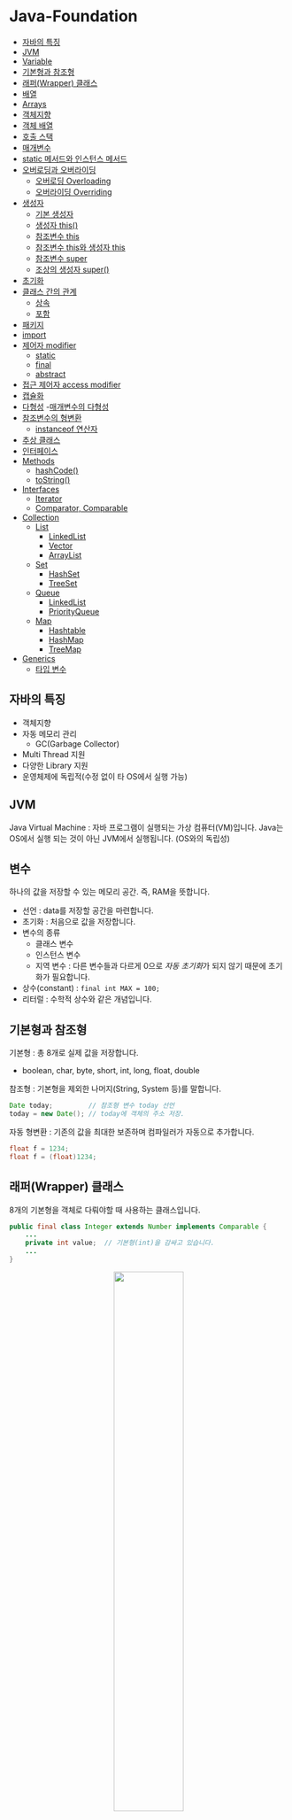 # Java-Foundation
- [자바의 특징](#자바의-특징)
- [JVM](#jvm)
- [Variable](#variable)
- [기본형과 참조형](#기본형과-참조형)
- [래퍼(Wrapper) 클래스](#래퍼wrpper-클래스)
- [배열](#배열)
- [Arrays](#arrays)
- [객체지향](#객체지향)
- [객체 배열](#객체-배열)
- [호출 스택](#호출-스택)
- [매개변수](#매개변수)
- [static 메서드와 인스턴스 메서드](#static-메서드와-인스턴스-메서드)
- [오버로딩과 오버라이딩](#오버로딩과-오버라이딩)
    - [오버로딩 Overloading](#오버로딩-overloading)
    - [오버라이딩 Overriding](#오버라이딩-overriding)
- [생성자](#생성자)
    - [기본 생성자](#기본-생성자)
    - [생성자 this()](#생성자-this)
    - [참조변수 this](#참조변수-this)
    - [참조변수 this와 생성자 this](#참조변수-this와-생성자-this)
    - [참조변수 super](#참조변수-super)
    - [조상의 생성자 super()](#조상의-생성자-super)
- [초기화](#초기화)
- [클래스 간의 관계](#클래스-간의-관계)
    - [상속](#상속)
    - [포함](#포함)
- [패키지](#패키지)
- [import](#import)
- [제어자 modifier](#제어자-modifier)
    - [static](#static)
    - [final](#final)
    - [abstract](#abstract)
- [접근 제어자 access modifier](#접근-제어자-access-modifier)
- [캡슐화](#캡슐화)
- [다형성](#다형성)
    -[매개변수의 다형성](#매개변수의-다형성)
- [참조변수의 형변환](#참조변수의-형변환)
    - [instanceof 연산자](#instanceof-연산자)
- [추상 클래스](#추상-클래스)
- [인터페이스](#인터페이스)
- [Methods](#methods)
    - [hashCode()](#hashcode)
    - [toString()](#tostring)
- [Interfaces](#interfaces)
    - [Iterator](#iterator)
    - [Comparator, Comparable](#comparator-comparable)
- [Collection](#collection)
    - [List](#list)
        - [LinkedList](#linkedlist)
        - [Vector](#vector)
        - [ArrayList](#arraylist)
    - [Set](#set)
        - [HashSet](#hashset)
        - [TreeSet](#treeset)
    - [Queue](#queue)
        - [LinkedList](#linkedlist)
        - [PriorityQueue](#priorityqueue)
    - [Map](#map)
        - [Hashtable](#hashtable)
        - [HashMap](#hashmap)
        - [TreeMap](#treemap)
- [Generics](#generics)
    - [타입 변수](#타입-변수)
## 자바의 특징
- 객체지향
- 자동 메모리 관리
    - GC(Garbage Collector)
- Multi Thread 지원
- 다양한 Library 지원
- 운영체제에 독립적(수정 없이 타 OS에서 실행 가능)

## JVM
Java Virtual Machine : 자바 프로그램이 실행되는 가상 컴퓨터(VM)입니다. Java는 OS에서 실행 되는 것이 아닌 JVM에서 실행됩니다. (OS와의 독립성)

## 변수
하나의 값을 저장할 수 있는 메모리 공간. 즉, RAM을 뜻합니다.
- 선언 : data를 저장할 공간을 마련합니다.
- 초기화 : 처음으로 값을 저장합니다.
- 변수의 종류
    - 클래스 변수
    - 인스턴스 변수
    - 지역 변수 : 다른 변수들과 다르게 0으로 *자동 초기화*가 되지 않기 때문에 초기화가 필요합니다.
- 상수(constant) : `final int MAX = 100;`
- 리터럴 : 수학적 상수와 같은 개념입니다.

## 기본형과 참조형
기본형 : 총 8개로 실제 값을 저장합니다.
- boolean, char, byte, short, int, long, float, double <br />

참조형 : 기본형을 제외한 나머지(String, System 등)를 말합니다.
```java
Date today;         // 참조형 변수 today 선언
today = new Date(); // today에 객체의 주소 저장.
```
자동 형변환 : 기존의 값을 최대한 보존하며 컴파일러가 자동으로 추가합니다.
```java
float f = 1234;
float f = (float)1234;
```

## 래퍼(Wrapper) 클래스
8개의 기본형을 객체로 다뤄야할 때 사용하는 클래스입니다.
```java
public final class Integer extends Number implements Comparable {
    ...
    private int value;  // 기본형(int)을 감싸고 있습니다.
    ...
}
```
<p align="center"><img src="images/wrapper.png" width="50%"></p>


## 배열
- 장점
    - 구조가 간단하고 데이터 접근 시간이 짧습니다.
- 단점
    - 크기를 변경할 수 없습니다.
        - ***변경을 위해선, 새로운 배열을 생성 후 데이터를 복사해야 합니다.***
        - 배열 복사 순서
        1. 더 큰 배열 생성
        2. 기존 내용 복사
        3. 참조 변경
    - 크기 변경을 피하기 위해 충분히 큰 배열을 생성하면 되지만 **메모리가 낭비됩니다.**
    - 비순차적 데이터의 추가/삭제가 오래걸립니다.
- 
    ```java
    public class Main {
        public static void main(String[] args) {
            int[] score;                        // 배열 score선언(참조 변수)
            score = new int[5];                 // 배열의 생성(int저장공간 x 5) 
            System.out.println(score.length);   // 배열의 길이

            // char배열인 경우만 아래 방법으로 요소 출력 가능.
            char[] cArr = {'a', 'b', 'c'};
            System.out.print(cArr);

            // 요소들을 String으로 치환 후 [a, b, c]로 출력된다.
            System.out.println(Arrays.toString(cArr));  
        }
    }
    ```

## Arrays
Arrays는 하나의 클래스입니다. <hr />
배열의 비교와 출력 - toString(), equals()
- deepToString : toString()의 2차원 버전
```java
int [][] arr2D = {{11, 12}, {21, 22}};

// [[11, 12], [21, 22]]
System.out.println(Arrays.deepToString(arr2D)); 
```
- deepEquals : equals()의 2차원 버전
```java
String[] str2D = new String[][]{{"aaa", "bbb"}, {"aaa", "bbb"}};
String[] str2D2 = new String[][]{{"aaa", "bbb"}, {"aaa", "bbb"}};

System.out.println(Arrays.equals(str2D, str2D2));       // false
System.out.println(Arrays.deepEquals(str2D, str2D2));       // true
```
- copyOf(), copyOfRange()
```java
int[] arr = {0, 1, 2, 3, 4};
int[] arr2 = Arrays.copyOf(arr, arr.length);    // arr2 = [0, 1, 2, 3, 4]
int[] arr3 = Arrays.copyOf(arr, 7);             // arr3 = [0, 1, 2, 3, 4, 0, 0]
int[] arr4 = Arrays.copyOfRange(arr, 2, 4);     // arr4 = [2, 3]
```
- sort()
```java
int[] arr = {3, 2, 0, 1, 4};
Arrays.sort(arr);
System.out.println(Arrays.toString(arr));       // [0, 1, 2, 3, 4]
```

## 객체지향
절차지향 소프트웨어가 빠른 변화를 쫓아가지 못하여 `코드 재사용성 향상, 유지보수 용이, 중복 코드 제거` 등을 목적으로 등장합니다.
- 분석과 관찰을 통해 실제 세계(HW)를 SW로 만들어 컴퓨터로 실행시킵니다.

### 객체지향의 4가지 특성 (캡상추다)
- 캡슐화
- 상속
- 추상화
- 다형성

### 클래스, 객체, 인스턴스
- 클래스 - (설계도)
    - 객체를 정의해 놓은 것으로 객체를 생성하는데 사용됩니다.
- 객체 - (제품)
    - 모든 인스턴스를 대표하는 일반적 용어입니다.
    - 실제로 존재하는 것으로 사물 또는 개념입니다.
    - 기능(메서드)과 속성(변수)에 따라 다르게 사용됩니다.
        ```java
        // 속성(변수)
        String color;
        boolean power;
        int channel;

        // 기능(메서드)
        void power()        { power = !power;}
        void channelUp()    { channel++;}
        void channelDown()  { channel--;}
        ```
- 인스턴스
    - 특정 클래스로부터 생성된 객체로 객체와 거의 같은 개념이라 생각해도 무방합니다.

### 객체의 생성과 사용
- 생성
    ```java
    클래스명 변수명;
    변수명 = new 클래스명();

    Tv t;               // Tv클래스 타입의 참조변수 t 선언.
    t = new Tv();       // Tv인스턴스 생성 후, 생성된 Tv인스턴스 주소를 t에 저장. 
                        // 대입 연산자를 통해 참조변수와 객체를 연결합니다.

    // 합친 표현
    Tv t = new Tv();
    ```
- 사용
    ```java
    t.channel = 7;      // Tv인스턴스의 멤버변수 channel의 값을 7로
    t.channelDown();    // 메서드 호출
    ```
- GC, Garbage Collector <br />
Mark, Sweep, Impact 과정을 통해 동적할당 메모리 중, 필요 없는 영역을 해제합니다.

### 클래스의 정의
클래스 == 설계도 || 데이터 + 함수 || 사용자 정의 타입

- 비 객체지향적 클래스
    ```java
    int hour = 12;
    int minute = 34;
    int second = 56;
    ```
- 객체지향적 클래스
    ```java
    class Time {
        int hour;
        int minute;
        int second;
    }

    Time t = new Time();
    t.hour = 12;
    t.minute = 34;
    t.second = 56;
    ```

- 선언위치에 따른 변수의 종류
    ```java
    // 클래스 영역
    class Variables
    {
        int iv;             // 인스턴스 변수 - 개별 속성
        static int cv;      // 클래스 변수(static변수, 공유변수) - 공통 속성
        
        // 메서드 영역
        void method()
        {
            int lv = 0;     // 지역변수
        }
    }
    ```
- 클래스 변수와 인스턴스 변수
    ```java
    public class Main {
        public static void main(String[] args) {
            // (비 권장)Card의 Class variable 사용 
            Card c1 = new Card();
            c1.width = 23;

            // (권장)Card의 Class variable 사용 
            Card.width = 23;

            // Instance variable 사용
            Card c2 = new Card();
            c2.number = 2;

        }

    }
    class Card {
        // Instance variable
        String kind;
        int number;

        // Class variable
        static int width = 100;
        static int height = 250;
    }
    ```
### 메서드
중복 제거를 목적으로 문장들을 묶습니다. 객체지향에서 **클래스 안의 함수**를 지칭합니다.
- 메서드의 장점
    - 코드 중복 감소
    - 관리 수월
    - 재사용 가능
    - 이해 : 간단 명료

## 객체 배열
객체 배열은 참조변수 배열을 의미합니다. 특정 객체들에 대한 참조 변수를 배열로써 정의합니다.<br />
`Tv tv1, tv2, tv3;`를 배열로 하면 `Tv[] tvArr = new Tv[3];`
```java
tvArr[0] = new Tv();
tvArr[1] = new Tv();
tvArr[2] = new Tv();

// 위와 같은 초기화를 한 번에 하면
Tv[] tvArr = { new Tv(), new Tv(), new Tv() };
```

## 호출 스택
메서드 수행에 필요한 메모리가 제공되는 공간입니다.
<p align="center"><img src="images/cs.png" width="60%"></p>
<p align="center"><img src="images/cs2.png" width="60%"></p>

## 매개변수
- 기본형 매개변수 : 변수의 값을 읽기만 할 수 있습니다.(Read Only)
- 참조형 매개변수 : 변수의 값을 읽고 변경할 수 있습니다.(Read & Write)
    - 같은 클래스에 있거나 static method라면 참조 변수를 생략할 수 있습니다.
    - static method는 객체 생성없이 호출 가능합니다.

## static 메서드와 인스턴스
static이 붙고 안 붙고로 구분해도 좋습니다.
```java
class MyMath2 {
    long a, b;          // 인스턴스 변수

    long add() {        // 인스턴스 메서드
        return a + b;
    }

    static long add(long a, long b) {   // 클래스 메서드 (static메서드)
        return a + b;
    }
}
```
- 인스턴스 메서드
    - 인스턴스 생성 후, '참조변수.메서드이름()'으로 호출합니다.
    - 인스턴스 멤버(iv-instance value, im-instance method)와 관련된 작업을 하는 메서드입니다.
    - 메서드 내에서 **인스턴스 변수(iv) 사용 가능**합니다.

- static 메서드(클래스 메서드)
    - 객체생성없이 '클래스이름.메서드이름()'으로 호출합니다.
    - 인스턴스 멤버(iv, im)와 관련없는 작업을 하는 메서드입니다.
    - 메서드 내에서 **인스턴스 변수(iv) 사용 불가**합니다.
### 즉, iv를 사용하지 않을 때 static을 사용합니다.

<br />

- 메서드 간의 호출과 참조
    - static 메서드는 인스턴스 메서드를 호출할 수 없습니다. im은 iv를 필요로 하여 객체가 생성돼야 하기 때문입니다.
        ```java
        class TestClass {
            void instanceMethod() {}
            static void staticMethod() {}

            void instanceMethod2() {        // 인스턴스 메서드
                instanceMethod();           // 다른 im 호출 가능
                staticMethod();             // static method 호출 가능.
            }

            static void staticMethod2() {   // static method
                instanceMethod();           // Error!! im 호출 불가능
                staticMethod();             // static method 호출 가능.
            }
        }

        statc method는 static method를 호출할 수 있지만, iv사용이나 im호출은 객체(iv의 묶음)가 없을 수 있기 때문에 불가능 합니다.
        ```

## 오버로딩과 오버라이딩
### 오버로딩 Overloading
한 클래스 안에 같은 이름의 메서드를 여러 개 정의합니다.
```java
void println()
void println(boolean x)
void println(char x)
void println(char[] x)
void println(double x)
void println(float x)
void println(int x)
void println(long x)
void println(Object x)
void println(String x)
```
- 오버로딩 조건 3가지
1. 메서드 이름이 같습니다.
2. 매개변수의 개수 또는 타입이 다릅니다.
3. 반환 타입은 영향이 없습니다.
    - Ambiguous
        ```java
        long add(int a, long b) {
            return a + b;
        }

        long add(long a, int b) {
            return a - b;
        }
        ```
### 오버라이딩 Overriding
상속받은 조상의 메서드를 자신에 맞게 변형합니다. 메서드 오버라이딩이라 할 수 있으며 글자 그대로 *덮어쓰는 것*입니다.
```java
class Point {           // 2차원
    int x;
    int y;

    String getLocation() {
        return "x : " + x + ", y : " + y;
    }
}

class Point3D extends Point {
    int z;

    // 선언부는 변경 불가하며 내용만을 변경합니다.
    // 조상의 getLocation을 오버라이딩
    String getLocation() {
        return "x : " + x + ", y : " + y + ", z : " + z;
    }
}

public class OverrideTest {
    public static void main(String[] args) {
        MyPoint3D p = new MyPoint3D();
        p.x = 3;
        p.y = 5;
        p.z = 7;
        System.out.println(p.getLocation());
        // x : 3, y : 5, z : 7
    }
}
```
- 오버라이딩 조건 3가지
1. 선언부가 조상 클래스의 메서드와 일치해야 합니다.
2. 접근 제어자를 조상 클래스의 메서드보다 좁은 범위로 변경할 수 없습니다.
3. 예외는 조상 클래스의 메서드보다 많이 선언할 수 없습니다.

### 오버로딩 vs 오버라이딩
- 오버로딩은 기존에 없는 새로운 메서드(이름이 같은)를 정의하는 것입니다.(new)
    - 상속과 관계가 없습니다.
- 오버라이딩은 상속받은 메서드의 내용을 변경하는 것입니다.(change, modify)
    ```java
    class Parent {
        void parentMethod() {}
    }

    class Child extends Parent {
        void parentMethod() {}          // 오버라이딩 : 조상의 메서드를 자손에서 변경
        void parentMethod(int i) {}     // 오버로딩 : 이름이 같은 메서드를 매개변수만 변경하여 정의
        void childMethod() {}           // 메서드 정의
        void childMethod() {int i} {}   // 오버로딩 : 이름만 같은 메서드를 생성
        void childMethod() {}           // Error!! : 중복정의 
    }
    ```

## 생성자 
Constructor, 인스턴스가 생성될 때마다 호출되는 **인스턴스 초기화 메서드**로 초기화를 편리하게 합니다.
- 이름이 클래스 이름과 같아야 합니다.
- 리턴값이 없습니다.(void❌)
- 모든 클래스는 반드시 생성자를 가져야 합니다. 

### 기본 생성자 
Default constructor, 매개변수가 없는 생성자를 의미하며 선언되지 않을 경우, 컴파일러가 자동으로 추가합니다. **단, 하나도 없을 때만 자동 추가되며 항상 만들어 주는 것이 좋습니다.**

```java
클래스이름() {} // 기본 생성자
Point() {}      // Point클래스의 기본 생성자
-------------------------------------------
class Data_1 {
    int value;
}

class Data_2 {
    int value;
    // Error 해결 방안 1 : Data_2() {}
    Data_2(int x) { // 매개변수가 있는 생성자
        value = x;
    }
}

class main {
    public static void main(String[] args) {
        Data_1 d1 = new Data_1();
        Data_2 d2 = new Data_2();   // Compile error
    // Error 해결 방안 2 : Data_2 d2 = new Data_2(3); 매개변수 사용.
    }
}
-------------------------------------------
class car {
    String color;
    String gearType;
    int door;

    car() {}                            // 기본 생성자
    car(String c, String g, int d) {    // 매개변수가 있는 생성자
        color = c;
        gearType = g;
        door = d;
    }
}
1. 매개변수가 있는 생성자가 있을 경우
Car c = new Car("white", "auto", 4);

2. 없을 경우
Car c = new Car();
c.color = "white";
c.gearType = "auto";
c.door = 4;
```
### 생성자 this()
- 생성자에서 다른 생성자를 호출할 때 사용합니다.
- 다른 생성자 호출시 **첫 줄에서만 사용**합니다.
```java
class Car2{
    String color;
    String gearType;
    int door;

    // 1번 생성자
    Car2() {
        this("white", "auto", 4);
    }

    // 2번 생성자
    Car2(String color) {
        this(color "auto", 4);
    }

    // 3번 생성자
    Car2(String color, String gearType, int door) {
        this.color = color;
        this.gearType = gearType;
        this.door = door;
    }

    // 1번과 2번이 3번을 호출합니다.
}

```
### 참조변수 this
- 인스턴스 자신을 가리키는 참조변수입니다.
- 인스턴스 메서드(생성자 포함)에서 사용가능합니다.
- 지역변수(lv)와 인스턴스 변수(iv)를 구별할 때 사용합니다.
    ```java
    Car(String color, String gearType, int door) {
        // this.color = iv, color = lv
        this.color = color;
        this.gearType = gearType;
        this.door = door;
        // 동일 클래스 내에서 this는 생략 가능하지만, lv(매개변수)와 이름이 같을 때는 생략 불가능 합니다.
    }
    ```
### 참조변수 this와 생성자 this()
- this : **참조 변수**. 인스턴스 자신을 가리키는 참조변수로 인스턴스의 주소가 저장되어 있으며 모든 인스턴스메서드에 지역변수로, 숨겨진 채로 존재합니다.
- this(), this(매개변수) : **생성자**. 같은 클래스의 다른 생성자를 호출할 때 사용합니다.

위 두 가지는 완전히 다른 것입니다.
```java
class MyMath2 {
    long a, b;              // this가 생략된 형태로 원래 this.a, this.b

    MyMath2(int a, int b) { // 생성자
        this.a = a;
        this.b = b;         // this 생략 불가.
    }

    long add() {
        return a + b;       // return this.a + this
    }
}
```

### 참조변수 Super
- 객체 자신을 가리키는 참조변수로 this와 비슷합니다. 
- 인스턴스 메서드(생성자)내에서만 존재하여 static메서드 내에서 사용 불가합니다.
- this가 lv와 iv 구별에 사용된다면, **super는 조상 멤버를 자신의 멤버와 구별할 때 사용합니다.**
    ```java
    class Ex7_2 {
        public static void main(String args[]) {
            Child c = new Child();
            c.method();

            Child2 c2 = new Child2();
            c2.method();
        }
    }

    class Parent { int x = 10;}     // super.x
    class Child extends Parent {
        int x = 20;
        void method() {
            System.out.println("x = " + x);             // 20, 가까운 x
            System.out.println("this.x = " + this.x);   // 20
            System.out.println("super.x = " + super.x); // 10
        }
    }

    class Parent2 { int x = 10;}    // super.x와 this.x 둘 다 가능
    class Child2 extends Parent2 {
        void method() {
            System.out.println("x = " + x);             // 10
            System.out.println("this.x = " + this.x);   // 10
            System.out.println("super.x = " + super.x); // 10
        }
    }
    ```
### 조상의 생성자 super()
- 조상의 생성자를 호출할 때 사용합니다.
- 조상의 멤버는 조상의 생성자를 호출해서 초기화합니다.
    ```java
    class Point {
        int x, y;

        Point(int x, int y) {
            this.x = x;
            this.y = y;
        }
    }

    Point3D(int x, int y, int z) {
        super(x,y);     // 조상클래스의 생성자 Point(int x, int y)를 호출
        this.z = z;     // 자신의 멤버를 초기화
    }
    // 자손클래스가 초기화할 수 있지만, 올바른 방법은 아닙니다.
    ```
- 생성자의 첫 줄에는 **반드시** 생성자를 호출합니다. 그렇지 않으면 컴파일러가 생성자의 첫 줄에 super();를 삽입합니다. 아래는 삽입을 하지 않은 예입니다.
    ```java
    class Point {
        int x;
        int y;

        Point() {
            this(0, 0);
        }

        Point(int x, int y) {
            this.x = x;     
            this.y = y;
        }
    }
    // 컴파일러가 자동으로 super(); 생성. 
    class Point extends Object {    // 조상의 기본 생성자 상속?
        int x;
        int y;

        Point() {
            this(0, 0);
        }

        Point(int x, int y) {
            super();        // Object 생성
            this.x = x;
            this.y = y;
        }
    }
    // 즉, 첫 줄에 다른 생성자를 호출해야 예상치 못한 변화가 없습니다.
    // 기본 생성자 작성은 필수❗
    ```

## 초기화
- 지역변수(lv)는 수동으로 초기화 해야합니다.
- 멤버변수(ic, cv)는 자동으로 초기화 됩니다.
    ```java
    class InitTest {
        int x;              // iv      
        int y = x;          // iv

        void method1() {
            int i;          // lv
            int j = i;      // Error!! lv를 초기화하지 않고 사용했음.
        }
    }
    ```
### 멤버변수(iv, cv)의 초기화
1. 명시적 초기화(=)
    ```java
    class Car {
        int door = 4;               // 기본형 변수의 초기화
        Engine e = new Engine();    // 참조형 변수의 초기화
    }
    // 참조형 변수는 null, 객체주소를 가집니다.
    ```
2. 초기화 블럭
- 인스턴스(iv) 초기화 블럭 : {}
- 클래스(cv) 초기화 블럭 : static {}
    ```java
    class StaticBlockTest {
        static int[] arr = new int[10]; // 명시적 초기화

        static {
            for(int i = 0 ; i < arr.length; i++)
                arr[i] = (int)(Math.random()*10) + 1;
        }
    }
    ```
3. 생성자(iv 초기화)
    ```java
    Car(String color, String gearType, int door) {
        this.color = color;
        this.gearType = gearType;
        this.door = door;
    }
    ```
### 초기화 시점
- 클래스 변수 : 클래스가 처음 메모리에 올라 갈 때 한 번.
- 인스턴스 변수 : 인스턴스가 생성될 때 마다(객체를 만들 때 마다)

## 클래스 간의 관계
### 상속
- 기존의 클래스로 새로운 클래스를 작성하는 것입니다.(코드의 재사용)
- 두 클래스를 부모, 자식 관계로 맺어주는 것입니다.
- **부모클래스 ← 자식클래스**, 상속 표현으로 부모를 가리킵니다.
    ```java
    class 자식클래스 extends 부모클래스 {}
    ```
- 자손은 조상의 모든 멤버를 상속받습니다.**(생성자, 초기화블럭 제외)**
- 자손의 멤버 개수는 조상보다 적을 수 없습니다.**(그 이상)**
    <p align="center"><img src="images/inheritance.png" width="100%"></p>
- 자손의 변경은 조상에 영향을 미치지 않습니다.
    <p align="center"><img src="images/inheritance2.png" width="100%"></p>
- **extends**인 이유 : Parent를 확장하여 Child를 생성한다는 의미입니다.

### 포함
클래스의 멤버로 참조변수를 선언하는 것입니다.
```java
class Circle {
    int x;      // 원점의 x좌표
    int y;      // 원점의 y좌표
    int r;      // Radius
}
// 위 코드를 포함 관계로 하면
class Point {
    int x;
    int y;
}

class Circle {
    Point c = new Point();
    int r;      // Radius
}
```
### 클래스 간의 관계 결정
- 상속관계 : ~은 ~이다. **(is-a)**
- 포함관계 : ~은 ~을 가지고 있다. **(has-a)**
    - **원**은 **점**을 가지고 있다.

```java
class Inheritance {
    int x;
}
class Child extends Inheritance {
    int r;
}

class Composite {
    int x;
}
class CompositeTest {
    Composite c = new Composite();
    int r;
}

public class Main {
    public static void main(String[] args) {
        // Inheritance Test
        Child a = new Child();
        System.out.println(a.x);
        System.out.println(a.r);
        
        // Composite Test
        CompositeTest b = new CompositeTest();
        System.out.println(b.c.x);
        System.out.println(b.r);
    }
}
```
## 패키지
- 서로 관련된 클래스들의 묶음입니다.
- 클래스는 클래스 파일(*.class), 패키지는 폴더, 하위 패키지는 하위 폴더입니다.
- 클래스의 실제 이름(full name)은 패키지를 포함합니다.(String의 실제 이름 : java.lang.String)
- rt.jar는 클래스들을 압축한 파일(JDK설치경로\jre\lib에 위치), rt = runtime, jar = 클래스 파일 묶음(압축).
    - ***java9부터 rt.jar이 제외되고 module개념이 도입됩니다.***

### 패키지 선언
- 소스파일의 첫 번째 문장으로 단 한번 선언합니다.
- 같은 소스파일의 클래스들은 모두 같은 패키지에 속하게 됩니다.
- 패키지 선언이 없으면 이름없는 패키지에(default package) 속하게 됩니다.
    ```java
    package com.code.book;

    public class PackageTest {
        public static void main(String[] args) {
            System.out.println("Hello, World");
        }
    }
    ```
    - bin폴더 - 컴파일된 클래스 파일(*.class)이 있는 곳
        - CLI로 실행 시 bin 폴더까지 이동해야 하는데, 이러한 사항을 개선하기 위해 **classpath**가 존재합니다.
    - src폴더 - 소스 파일(*.java)이 있는 곳

## import
- 클래스를 사용할 때 패키지 이름을 생략할 수 있습니다.
    ```java
    class ImportTest {
        java.util.Date today = new java.util.Date();
    }
    ```
    ```java
    import java.util.Date;
    class ImportTest {
        Date today = new Date();
    }
    // 이클립스 기준 import 단축키 : ctrl + shift + o
    ```
 - java.lang패키지의 클래스는 import하지 안혹도 사용할 수 있습니다.
    - String, Object, System, Thread... `import java.lang.*;` - 생략 가능.
- 선언 방법
    ```java
    package com.code.book;

    // package와 class 사이에 위치합니다.
    import 패키지명.클래스명;
    import 패키지명.*;

    public class PackageTest{
        public static void main(String[] args) {

        }
    }
    ```
    ```java
    import java.util.*;
    import java.text.*;
    를
    import java.*; 로는 불가능합니다.
    위 문장은 java폴더의 모든 클래스를 의미하며 패키지는 포함할 수 없습니다.
    ```
    ```java
    import java.sql.*;      // java.sql.Date
    import java.util.*;     // java.util.Date
    // 이름이 같은 클래스가 속한 두 패키지를 import할 때는 클래스 앞에 패키지명을 붙여야 합니다.
        java.util.Date today - new java.util.Date();    
    ```
### static import
- static멤버를 사용할 때 클래스 이름을 생략할 수 있게 해줍니다.
    ```java
    import static java.lang.Integer.*;  // Integer클래스의 모든 static 메서드
    import static java.lang.Math.random;// import 시 괄호 없이. 사용 시 Math.random().
    import static java.lang.System.out; // System.out을 out만으로 참조가능.

    System.out.println(Math.random());
    out.println(random());
    ```
## 제어자 modifier
클래스와 클래스의 멤버(멤버 변수, 메서드)에 부가적인 의미를 부여합니다(#형용사). ***순서는 상관 없지만 보통 접근제어자를 가장 앞에 사용합니다.***
- 접근 제어자 : public, protected, (default), private
    - 한 가지만 사용 가능하며 default는 안 붙이는 것을 의미합니다.
- 기타 : static, final, abstract, native, ransient, synchronized, volatile, strictfp

### static
"클래스의", "공통적인" 의미로 **멤버변수**와 **메서드** 대상으로 사용됩니다.
- 멤버변수
    - 모든 인스턴스에 공통적으로 사용되는 클래스 변수가 됩니다.
    - 클래스 변수는 인스턴스를 생성하지 않고도 사용 가능합니다.
    - 클래스가 메모리에 로드될 때 생성됩니다.
- 메서드
    - 인스턴스를 생성하지 않고도 호출이 가능한 static 메서드가 됩니다.
    - static메서드 내에서는 인스턴스멤버들을 직접 사용할 수 없습니다.
        ```java
        class StaticTest {
            // 간단(명시적) 초기화
            static int width = 200;     // 클래스 변수(static 변수)
            static int height = 120;    // 클래스 변수(static 변수)

            static {                    // 클래스 초기화 블럭
                // static변수의 복잡한 초기화 수행
            }

            static int max(int a, int b) {  // 클래스 메서드(static 메서드) - iv 사용 불가, instance 메서드 사용 불가.
                return a > b ? a : b;
            }
        }

        ```
### final
"마지막의", "변경될 수 없는" 의미로 클래스, 메서드, 멤버변수, 지역변수 대상으로 사용됩니다.
- 클래스 
    - 변경될 수 없는 클래스, 확장될 수 없는 클래스가 됩니다.
    - 즉, final로 지정된 클래스는 다른 클래스의 조상이 될 수 없습니다.
- 메서드
    - 변경될 수 없는 메서드, final로 지정된 메서드는 오버라이딩을 통해 재정의될 수 없습니다.
- 멤버변수, 지역변수
    - 변수 앞에 final이 붙으면, 값을 변경할 수 없는 상수가 됩니다.

### abstract
"추상의", "미완성의" 라는 의미로 클래스와 메서드를 대상으로 사용되며 객체, 인스턴스 생성 불가능합니다. **상속 받은 후 완전한 클래스를 만든 후에 객체 생성 가능합니다.**
- 클래스
    - 클래스 내에 추상 메서드가 선언되어 있음을 의미합니다. 
- 메서드
    - 선언부만 작성하고 구현부는 작성하지 않은 추상 메서드임을 알립니다.
    ```java
    abstract class AbstractTest{    // 추상 클래스(추상 메서드를 포함)
        abstract void move();       // 추상 메서드(구현부가 없는 메서드)
    }
    ```
- [추상 클래스](#추상-클래스)
## 접근 제어자 access modifier
- private : 같은 클래스 내에서만 접근 가능합니다.
- (default) : (없음)같은 패키지 내에서만 접근이 가능합니다.
- protected : 같은 패키지 내에서 + 다른 패키지의 자손 클래스에서 접근 가능합니다.
- public : 접근 제한이 전혀 없습니다.
<p align="center"><img src="images/cs2.png" width="60%"></p>

## 캡슐화
접근 제어자를 이용하여 외부로부터 데이터를 보호하며 데이터를 감춥니다.
```java
class Time {
    private int hour;
    private int minute;
    private int second;
    
    public void setHour(int hour) {
        if(hour < 0 || hour > 23) return;

        this.hour = hour;
    }
    public int getHour() { return hour; };
}

public class TimeTest {
    public static void main(String[] args) {
        Time t = new Time();
        t.setHour(21);      // 바뀜.
        t.setHour(100);     // 안 바뀜.
    }
}
```

## 다형성
- Polymorphism으로 여러 가지 형태를 가질 수 있는 능력입니다.
- **조상 타입 참조 변수로 자손 타입 객체를 다루는 것입니다.**
    ```java
    class Tv {
        boolean power;      // 전원상태(on/off)
        int channel;        // 채널

        void power()        { power = !power;}
        void channerUp()    { ++channel;}
        void channelDown()  { --channel;}
    }

    class SmartTv extends Tv {
        String text;
        void caption()  {}
    }

    // 여기서 하위 코드가 가능.
    Tv t = new SmartTv();   // 타입 불일치 OK    
    ```
- 객체와 참조변수의 타입이 일치할 때와 일치하지 않을 때의 차이
    ```java
    SmartTv s = new SmartTv();  // 그대로 사용 가능
    Tv      t = new SmartTv();  // 일부만 사용 가능

    // But

    Tv      t = new SmartTv();  // 허용
    SmartTv s = new Tv();       // Error!! 자손 타입의 참조변수로 조상 타입의 객체를 가리킬 수 없습니다. - 없는 것을 호출하는 논리.
    ```
1. 참조변수의 타입은 보통 인스턴스의 타입과 일치할 수 있지만, 다형성 개념을 도입하면 그렇지 않을 수 있습니다.
2. 참조변수가 조상타입일 때와 자손타입일 때의 차이는 사용할 수 있는 멤버의 개수입니다.
3. 자손타입의 참조변수로 조상타입의 객체를 가리킬 순 없습니다.

### 매개변수의 다형성
- 참조형 매개변수는 메서드 호출 시, **자신과 같은 타입 또는 자손타입의 인스턴스를 넘겨줄 수 있습니다.**
- 장점
1. 다형적 매개변수
2. 하나의 배열로 여러 종류 객체 다루기
    ```java
    // 부모
    class Product {
        int price;
        int bonusPoint;
    }

    // 자손
    class Tv extends Product {}
    class Computer extends Product {}
    class Audio extends Product {}

    class Buyer {   // 물건 사는 사람
        int money = 1000;
        int bonusPoint = 0;

        // 오버로딩
        void buy(Tv t) {
            money -= t.price;
            bonusPoint += t.bonusPoint;
        }
        void buy(Computer c) {
            money -= c.price;
            bonusPoint += c.bonusPoint;
        }
        -----------------------------------
        // 다형성, 조상을 상속하면 오버로딩과 같은 코딩을 하지 않아도, 여러 타입의 사용이 가능합니다.
        void buy(Product p) {
            money -= p.price;
            bonusPoint += p.bonusPoint;
        }

    }

    ```
### 여러 종류의 객체를 배열로 다루기
- 조상타입의 배열에 자손들의 객체를 담을 수 있습니다.
    ```java
    Product p1 = new tv();
    Product p2 = new Computer();
    Product p3 = new Audio();
    ----------------------------
    // 위 코드를 다형성으로 배열에 담기
    Product p[] = new Product[3];
    p[0] = new Tv();
    p[1] = new Computer();
    p[2] = new Audio();
    ```

## 참조변수의 형변환
- 사용할 수 있는 멤버의 개수를 조절합니다.
- 조상 자손 관계의 참조변수는 서로 형변환 가능합니다.(형제 관계는 불가능.)
    ```java
    class Car {
        String color;
        int door;

        void driver() {
            System.out.println("drive~");
        }

        void stop() {
            System.out.println("stop~");
        }
    }

    class FireEngine extends Car {
        void water() {
            System.out.println("water~");
        }
    }
    // 멤버 5개
    FireEngine f = new FireEngine();

    // 멤버 4개
    Car c = (Car)f;                     // OK. 조상인 Car타입으로 형변환 (생략가능)
    
    // 멤버 5개
    FireEngine f2 = (FireEngine)c;      // OK. 자손인 FireEngine타입으로 형변환(생략불가)
    
    Ambulance a = (Ambulance)f;         // Error! 상속관계가 아닌 클래스 간의 형변환 불가.
    ```
### instanceof 연산자
참조변수의 형변환 가능 여부(조상과 자손 사이만 가능)를 조사하여 true/false를 반환하며 형변환 전에 반드시 검사를 해야합니다.
- 형변환 순서
1. **형변환 확인(instanceof)**
2. 형변환
    ```java
    void doWork(Car c) {
        if (c instanceof FireEngine) {      // 형변환이 가능한지 확인
            FireEngine fe = (FireEngine) c; // 형변환
            fe.water();
        }
    }
    ----------------- 생략 -------------------
    FireEngine fe = new FireEngine();
    System.out.println(fe instanceof Object);       // true
    System.out.println(fe instanceof Car);          // true
    System.out.println(fe instanceof FireEngine);   // true

    Object  obj = (Object)fe;        // OK
    Car     c   = (Car)fe;;          // OK
    ```

## 추상 클래스
미완성 설계도로 미완성 메서드를 가지는 클래스입니다.
```java
abstract class Player {
    abstract void play(int pos);    // 추상 메서드(몸통{}없는 미완성)
    abstract void stop();
}   // 몸통이 없기 때문에 abstract를 붙입니다.
```
- 다른 클래스 작성에 도움을 주기 위한 것으로 인스턴스 생성이 불가능합니다.
- 상속을 통해 추상 메서드를 완성해야 인스턴스 생성이 가능합니다.
    ```java
    class AudioPlayer extends Player {
        void play(int pos) {}   // 추상 메서드 구현.
        void stop() {}          // 추상 메서드 구현.
    }
    ```
### 추상 메서드
미완성 메서드로 구현부가 없습니다. `abstract 리턴타입 메서드이름();`
- 꼭 필요하지만 자손마다 다르게 구현될 것으로 예상되는 경우 사용합니다.
```java
abstract class player {
    abstract void play(int pos);
    abstract void stop();
}

// 구현부 완벽
class AudioPlayer extends Player {
    void play(int pos) {}
    void stop(){}
    }

// 구현되지 않은 부분이 있기에 abstract
abstract class AbstractPlayer extends Player {
    void play(int pos) {}
}
```

## 인터페이스
프로그래밍 관점으로, 추상 메서드의 집합입니다. **구현된 것이 없는 설계도로 모든 멤버가 public**입니다.

### 인터페이스와 추상클래스의 차이
추상클래스는 생성자, 멤버 변수 등이 있는 미완성 클래스지만, 인터페이스는 추상 메서드의 집합입니다. 즉, 상대적으로 아무 것도 없는 것이라 할 수 있습니다.
- 변수는 가질 수 없으며, 예외 없이 모든 멤버는 public입니다.
    ```java
    interface 인터페이스 이름 {
        public static final 타입 상수이름 = 값(상수);
        public abstract 메서드 이름(매개변수목록);
    }
    ```
- 인터페이스의 모든 메서드는 public이며 abstract이기 때문에 일부, 혹은 전부 **생략이 가능**합니다. (*상수는 public static final*)
    ```java
    interface PlayingCard {
        public static final int SPADE = 4;
        final int DIAMOND = 3;  // public static final int DIAMOND = 3;
        static int HEART = 2;   // public static final int HEART = 2;
        int CLOVER = 1;         // public static final int CLOVER = 1;

        public abstract String getCardNumber();
        String getCardKind();   // public abstract String getCardKind();
    }
    ```
- 인터페이스의 조상은 인터페이스만 가능하며 다중상속이 가능합니다(**조상이 여럿**). 추상메서드는 충돌해도 문제 없습니다.
    ```java
    interface Fightable extends Movable, Attackable {}
    interface Movable {
        void move(int x, int y);
    }
    interface Attackable {
        void attack(Unit u);
    }
    ```
### 인터페이스의 구현
인터페이스에 정의된 추상 메서드를 완성합니다.
```java
class 클래스이름 impliments 인터페이스이름 {
    // 구현
}

class Fighter implements Fightable {
    public void move(int x, int y) {}
    public void attack(Unit u) {}
}

// 일부만 구현하는 경우, 클래스 앞에 abstract를 붙여야 합니다.
abstract class Fighter implements Fightable {
    public void move(int x, int y) {

    }
}
```

### 인터페이스를 이용한 다형성
- 인터페이스도 좁은 개념으로 **구현 클래스의 부모**라고 할 수 있습니다.*(엄밀히는 X)*
    ```java
    class Fighter extends Unit implements Fightable {
        public void move(int x, int y) {}
        public void attack(Fightable f) {}
    }
    ----------------생략------------------
    Unit        u = new Fighter();  // 조상
    Fightable   f = new Fighter();  // 인터페이스. 단, Fighter 멤버가 아무리 많아도 Fightable 에 있는 멤버만 사용 가능.
    ```
- 인터페이스를 메서드의 리턴타입으로 지정할 수 있습니다.
    ```java
    Fightable method() {
        Fighter f = new Fighter();
        return f;
        // 상위 두 문장을 한 문장으로 표현하면
        return new Fighter();
    }
    ```
## Methods
### hashCode()
객체의 해시코드를 반환하는 메서드입니다. Object클래스에 속하며 객체의 주소를 int로 변환해서 반환합니다.
- equals()를 오버라이딩 하면, hashCode()도 오버라이딩 합니다. equals()의 결과가 true라는 것은 **두 객체의 해시코드가 같다**는 것이기 때문입니다.

### toString()
객체를 문자열(String)로 변환합니다.


## Interfaces
### Iterator
컬렉션에 저장된 데이터를 접근하는 데 사용되는 인터페이스입니다. (Enumeration의 신버전)
- 주요 메서드
    - 
    ```java
    boolean hasNext() : 읽어 올 요소가 남아있는지 확인하고 있으면 true, 없으면 false 반환.
    Object next() : 다음 요소를 읽어 옵니다. 일반적으로 hasNext()를 이용하여 읽을 요소가 있는지 확인하는 것이 안전합니다.

    List list = new ArrayList();
    Iterator it = list.iterator();

    while(it.hasNext()) {
        System.out.println(it.next());
    }
    ```
- **Map에는 iterator()가 없습니다.** ketSet(), entrySet(), values()를 호출하고 set이나 collection을 얻은 후, 해당 메서드의 iterator를 사용해야 합니다.
    ```java
    Map map = new HashMap();
    ...
    Iterator it = map.entrySet().iterator();
    ```

### Comparator, Comparable
객체 정렬에 필요한 메서드(정렬기준 제공)를 정의한 인터페이스입니다.
- Comparable : 기본 정렬 기준을 구현하는 데 사용합니다.
    ```java
    public interface Comparator {
        int compare(Object o1, Object o2);      // o1, o2 두 객체를 비교
        // 양수 : 왼쪽이 크다.
        // 0 : 같다.
        // 음수 : 오른쪽이 크다.
        boolean equals(Object obj);             // equals를 오버라이딩
    }
    ```
- Comparator : 기본 정렬 기준 외에 다른 기준으로 정렬하고자 할 때 사용
    ```java
    public interface Comparable {
        int compareTo(object o);                // 주어진 객체(o)를 자신(this)과 비교.
    }
    ```
- compare()와 compareTo()는 두 객체의 비교 결과를 반환하도록 작성합니다.
    ```java
    static void sort(Object[] a)    // 객체 배열에 저장된 객체가 구현한, Comparable에 의한 정렬
    static void sort(Object[] a, Comparator c)  // 지정한 Comparator에 의한 정렬 - sort(대상, 기준)
    ```
- 대소문자 구분 없이 정렬
    ```java
    String[] strArr = {"cat", "Dog", "lion", "Apple"};
    Arrays.sort(strArr, String.CASE_INSENSITIVE_ORDER); 
    ```
- 역순 정렬
    ```java
    String[] strArr = {"cat", "Dog", "lion", "Apple"};
	    Arrays.sort(strArr, new Comparator<String>() {
	    	public int compare(String o1, String o2) {
                // 둘 중 한 방법 선택.
                return o1.compareTo(o2) * -1;
                return o2.compareTo(o1);	    	}
	    });

            }
        }
    }
    ...
    String[] strArr = {"cat", "Dog", "lion", "Apple"};
    Arrays.sort(strArr, new Descending()); 
    ```
## Collection
List와 Set을 자손으로 가집니다.

- Collection 인터페이스의 메서드
    ```java 
    // 기본 메서드
    fill(), copy(), sort(), binarySearch()
    
    // 컬렉션의 동기화
    static Collection   synchronizedCollection(Collection c)
    static List         synchronizedCollection(List list)
    static Set          synchronizedCollection(Set s)
    static Map          synchronizedCollection(Map m)
    static SortedSet    synchronizedCollection(SortedSet s)
    static SortedMap    synchronizedCollection(SortedMap m)

    // 변경 불가(readOnly) 컬렉션 만들기
    static Collection   unmodifiableCollection(Collection c)
    static List         unmodifiableList(List list)
    static Set          unmodifiableSet(Set s)
    static Map          unmodifiableMap(Map m)
    static NavigableSet unmodifiableNavigableSet(Navigableset s)
    static SortedSet    unmodifiableSortedSet(SortedSet s)
    static NavigableMap unmodifiableNavigableMap(NavigableMap m)
    static SortedMap    unmodifiableSortedMap(SortedMap m)

    boolean add(Object o) : 추가
    boolean addAll(Collection c) : 합집합
    boolean remove(Object o) : 삭제
    boolean removeAll(Collection c) : 차집합
    boolean retainAll(Collection c) : 교집합
    boolean contains(Object o) : 포함 여부.
    boolean containsAll(Collection c) : 컬렉션에 담긴 여러 객체가 모두 포함되어 있는지.
    void clear() : 모두 삭제
    boolean isEmpty() : 비었는지?
    int size() : 저장된 객체수
    Object[] toArray() : 객체 배열로 반환
    Object[] toArray(Object[] a) : 객체 배열로 반환
    Iterator iterator() : 컬렉션의 요소를 읽는 이터레이터.
    ```

- ### List
    순서 O, 중복 O
    - List 인터페이스의 메서드
        ```java
        void add(int index, Object element) : 지정된 위치(index)에 객체(element) 추가.
        boolean addAll(int index, Collection c) : 지정된 위치(index)에 컬렉션에 포함된 객체들을 추가.
        Object get(int index) : 지정된 위치(index)에 있는 객체를 반환.
        int indexOf(Object o) : 지정된 객체의 위치(index)를 반환 - 순방향.
        int lastIndexOf(Object o) : 지정된 객체의 위치(index)를 반환 - 역방향.
        ListIterator listIterator() : List의 객체에 접근할 수 있는 ListIterator를 반환.
        ListIterator listIterator(int index) : List의 객체에 접근할 수 있는 ListIterator를 반환.
        Object remove(int index) : 지정된 위치(index)에 있는 객체를 삭제하고 삭제된 객체를 반환.
        Object set(int index, Object element) : 지정된 위치(index)에 객체(element)를 저장.
        void sort(Comparator c) : 지정된 비교자(comparator)로 List를 정렬.
        List subList(int fromIndex, int toIndex) : 지정된 범위에 있는 객체를 반환

        ```
    - #### LinkedList
        - 배열의 단점 *(크기 변경 불가, 추가 삭제 시간 향상)* 보완.
        - 불연속적 데이터를 연결합니다.
        - <p align="center"><img src="images/LL.png" width="100%"></p>

            ```java
            class Node {
                Node next;
                Object obj;
            }
            ``` 
        - 장점
            - 데이터 삭제 시 **단 한 번의 참조 변경만으로도 가능**합니다.
            - 데이터 삽입 시 **한 번의 Node 객체생성과 두 번의 참조 변경만으로도 가능**합니다.
        - 단점
            - **접근성**이 안 좋습니다.
        - 접근성(앞, 뒤) 향상을 위한, **이중 연결리스트(doubly linked list)**
            - <p align="center"><img src="images/DLL.png" width="100%"></p>

            ```java
            class Node {
                Node next;
                Node previous;  // 참조 변수를 하나 더 추가한 구조.
                Object obj;
            }
            // 추가, 삭제 시 더 큰 비용이 발생
            ```
        - 이중 연결리스트를 개선한 **이중 원형 연결리스트(doubly circular linked list)**
            - <p align="center"><img src="images/DCLL.png" width="100%"></p>
    - #### Vector
        - 자체적으로 동기화 처리가 되어있습니다.
    - #### ArrayList
        - ArrayList는 기존의 Vector를 개선한 것으로 구현원리, 기능이 동일합니다.
        - List인터페이스를 구현하므로, 저장순서가 유지되고 중복을 허용합니다.
        - 데이터 저장 공간으로 배열을 사용합니다.(배열 기반)
        - 동기화 처리가 되어있지 않습니다.([Thread](#thread) 참고)
        - Autoboxing에 의해 기본형이 참조형으로 자동 변환됩니다.
            ```java
            list.add(1);                // 기본형
            list.add(new Integer(1));   // 참조형
            ```
        - ArrayList의 메서드
            ```java
            ArrayList()
            ArrayList(Collection c)
            ArrayList(int initialCapacity)
            
            boolean add(Object o)
            void add(int index object element)
            boolean addAll(Collection c)
            boolean addAll(int index, Collection c)

            boolean remove(Object o)
            Object remove(int index)
            boolean removeAll(Collection c)
            void clear()

            int indexOf(Object o)                   // 왼쪽부터 객체 찾기
            int lastIndexOf(Object o)               // 오른쪽부터 객체 찾기
            boolean contains(Object o)              // 지정된 객체가 존재 하는지
            Object get(int index)                   // 객체 읽기
            object set(int index, Object element)   // 인덱스의 객체 변경

            List subList(int fromIndex, int toIndex)// 리스트의 일부를 추출하여 새로운 리스트 생성
            Object[] toArray()                      // ArrayList의 객체 배열을 반환
            Object[] toArray(Object[] a)
            boolean isEmpty()
            void trimToSize()                       // 빈 공간 제거
            int size()                              // 객체 개수 반환
            ```
        - Array

- ### Set
    순서 X, 중복 X로 [List](#list)와 완전히 반대입니다. <br />
    메서드는 Collection 인터페이스와 동일.
    - #### HashSet
        Set 인터페이스를 구현하여 **순서X, 중복 X (List와 반대)**. <br />
        객체를 저장하기 전에 기존에 같은 객체가 있는지 확인합니다. **(없으면 저장, 있으면 저장x)**
        - HashSet은 equals(), hashCode()로 값을 비교합니다.
        - LinkedHashSet <br />
            HashSet에서 순서를 유지하기 위해 사용.
            
    - #### TreeSet
        범위 검색과 정렬에 유리한 컬렉션 클래스. 데이터가 많을 수록 HashSet보다 데이터 추가/삭제에 시간이 오래 걸립니다.<br />
        이진 탐색 트리(Binary search tree)로 구현되어 있으며, 정렬에 유리합니다. 모든 노드가 0 ~ 2개의 하위 노드를 갖으며 부모 왼쪽 자식은 보다 작고, 부모 오른쪽 자식은 보다 큽니다.
        - TreeSet은 compare()를 호출하여 값을 비교합니다.
        - 장점 : 정렬된 상태로 저장.
        - 단점 : 데이터가 많아질 수록 추가/삭제 시간이 오래 걸립니다.
        - 주요 생성자와 메서드
            ```java
            기본 메서드는 Collection과 동일합니다.
            TreeSet() : 기본 생성자
            TreeSet(Collection c) : 주어진 컬렉션을 저장하는 TreeSet을 생성.
            TreeSet(Comparator comp) : 주어진 정렬기준으로 정렬하는 TreeSet을 생성.
            Object first() : 정렬된 순서에서 첫 번째 객체를 반환.
            Object last() : 정렬된 순서에서 마지막 객체를 반환.
            Object ceiling(Object o) : 지정된 객체와 같은 객체를 반환하며 없으면 큰 값을 가진 객체 중 제일 가까운 값의 객체를 반환합니다. 그마저도 없으면 null 반환.
            Object floor(Object o) : ceiling의 반대입니다.
            Object higher(Object o) : 지정된 객체보다 큰 값을 반환하며, 없으면 null.
            Object lower(Object o) : 지정된 객체보다 작은 값을 반환하며, 없으면 null.
            SortedSet subSet(Object fromElement, Object toElement) : 범위 검색의 결과를 반환합니다.(~이상 ~미만)
            SortedSet headSet(Object toElement) : 지정된 객체보다 작은 값의 객체들을 반환합니다.
            SortedSet tailSet(Object from Element) : 지정된 객체보다 큰 값의 객체들을 반환합니다.
            ---------------------------
            TreeSet set = new TreeSet();
            ...
            set.headSet(50);            // 50이상의 값들 반환
            set.tailSet(50);            // 50미만의 값들 반환
            set.subSet(40, 80);         // 40이상, 80미만의 값들 반환
            ```
- ### Queue
    - #### LinkedList
    - #### PriorityQueue
- ### Map
    순서 X, 중복(키 X, 값 O) <br />
    Map인터페이스룰 구현하며 데이터를 키와 값의 쌍으로 저장합니다.
    - 인터페이스
        ```java
        void clear() : Map의 모든 객체를 삭제.
        boolean containsKey(Object key) : 지정된 key객체가 있는지 확인.
        boolean containsValue(Object value) : 지정된 value객체와 일치하는 Map의 value객체가 있는지 확인.
        Set entrySet() : Map에 저장되어 있는 key-value쌍을 Map.Entry타입의 객체로 저장한 Set으로 반환.
        boolean equals(Object o) : 동일한 Map인지 비교.
        Object get(Object key) : 지정한 key객체에 대응하는 value객체를 찾아서 반환.
        int hashCode() : 해시코드를 반환
        boolean isEmpty() : Map이 비어있는지 확인.
        Set keySet() : Map에 저장된 모든 key객체 반환.
        Object put(Object key, Object value) : Map에 value객체를 key객체에 연결(mapping)하여 저장.
        void putAll(Map t) : 지정된 Map의 모든 key-value쌍을 추가.
        Object remove(Object key) : 지정한 key객체와 일치하는 key-value객체를 삭제.
        int size() : Map에 저장된 key-value쌍의 개수 반환.
        Collection values() : Map에 저장된 모든 value객체 반환.
        ```
    - #### Hashtable
        동기화가 되어있습니다.
    - #### HashMap
        - **LinkedHashMap** 클래스를 사용하면 **순서를 유지**할 수 있습니다.
        - 해싱기법으로 데이터를 저장하여, 데이터가 많아도 검색이 빠릅니다.
        -   ```
            해싱 : 특정 키값을 넣으면 해시함수를 통해 Index(해시코드)를 얻습니다. 배열과 LinkedList가 조합된 형태인, 해시테이블(hash table)에서 저장/읽기를 수행하기 떄문에 아래 두 장점을 취할 수 있습니다.
            배열의 장점 - 접근성.
            LinkedList - 변경에 유리.
            ```
    - #### TreeMap
        - 범위 검색과 정렬에 유리한 컬렉션 클래스입니다.
        - HashMap보다 데이터 추가, 삭제가 느립니다.
        - 키와 값을 쌍으로 저장하는 요소만 제외하면 [TreeSet](#treeset)과 동일합니다.

## Generics
컴파일 시 타입을 체크하는 기능. *Compile-time type check* <br />
객체의 타입 안정성을 높이고 형변환의 번거로움을 줄여줍니다.
```java
ArrayList<Tv> tvList = new ArrayList<Tv>();

tvList.add(new Tv());       // OK
tvList.add(new Audio());    // 컴파일 에러, Tv 외에 다른 타입은 저장 불가.
```

### Generics 용어
```java
Box<T>      // generics class, 'T의 Box' 또는 'T Box'라고 읽습니다.
T           // 타입 변수, 타입 매개변수(T는 타입 문자)
Box         // 원시 타입(raw type), 일반 클래스
```

### Generics의 장점
- 타입 안정성을 제공합니다.
- 타입체크와 형변환을 생략할 수 있으므로 코드가 간결해 집니다.
<p align="center"><img src="images/generics.png" width="70%"></p>

### 타입 변수
```java
public class ArrayList extends AbstractList {
    private transient Object[] elementData;
    public boolean add(Object o) { -- }
    public Object get(int index) { -- }
}
```
**클래스를 작성할 떄, Object타입 대신 타입 변수(E)를 선언하여 사용합니다.**
```java
public class ArrayList<E> extends AbstractList<E> {
    --
    private transient E[] elementData;
    public boolean add(E o) { -- }
    public E get(int index) { -- }
}
```
- 타입 변수에 대입
객체 생성 시, 타입 변수(E) 대신, 실제 타입(Tv)을 지정(대입)
    ```java
    ArrayList<Tv> tvList = new ArrayList<Tv>();
    ```
